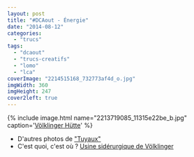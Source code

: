 ```yaml
---
layout: post
title: "#DCAout - Énergie"
date: "2014-08-12"
categories: 
  - "trucs"
tags: 
  - "dcaout"
  - "trucs-creatifs"
  - "lomo"
  - "lca"
coverImage: "2214515168_732773af4d_o.jpg"
imgWidth: 360
imgHeight: 247
cover2left: true
---
```


{% include image.html name="2213719085_11315e22be_b.jpg" caption='<a href="https://www.flickr.com/photos/zemoko/2213719085/in/set-1274295">Völklinger Hütte</a>' %}

- D'autres photos de ["Tuyaux"](https://www.flickr.com/photos/zemoko/sets/1274295/)
- C'est quoi, c'est où ? [Usine sidérurgique de Völklinger](http://fr.wikipedia.org/wiki/Usine_sid%c3%a9rurgique_de_V%c3%b6lklingen)
